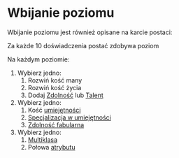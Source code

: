# Wbijanie poziomu

Wbijanie poziomu jest również opisane na karcie postaci:

Za każde 10 doświadczenia postać zdobywa poziom

Na każdym poziomie:

1. Wybierz jedno:
   1. Rozwiń kość many
   2. Rozwiń kość życia
   3. Dodaj [Zdolność](/docs/zdolnosc.md) lub [Talent](/docs/talent.md)
2. Wybierz jedno:
   1. Kość [umiejętności](/docs/umiejetnosci.md)
   2. [Specjalizacja w umiejętności](/docs/specjalizacja-w-umiejetnosci.md)
   3. [Zdolność fabularna](/docs/zdolnosc-fabularna.md)
3. Wybierz jedno:
   1. [Multiklasa](/docs/multiklasowosc.md)
   2. Połowa [atrybutu](/docs/atrybuty.md) 
